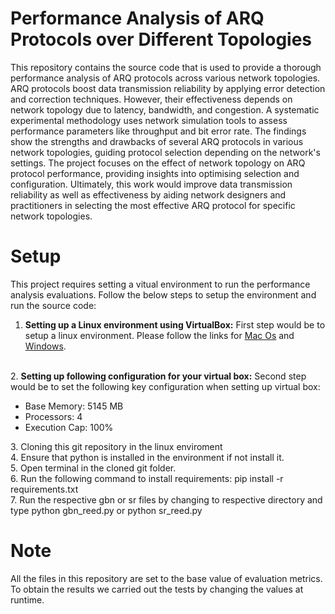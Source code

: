 # Performance Analysis of ARQ Protocols over Different Topologies
This repository contains the source code that is used to provide a thorough performance analysis of ARQ protocols across various network topologies. ARQ protocols boost data transmission reliability by applying error detection and correction techniques. However, their effectiveness depends on network topology due to latency, bandwidth, and congestion. A systematic experimental methodology uses network simulation tools to assess performance parameters like throughput and bit error rate. The findings show the strengths and drawbacks of several ARQ protocols in various network topologies, guiding protocol selection depending on the network's settings. The project focuses on the effect of network topology on ARQ protocol performance, providing insights into optimising selection and configuration. Ultimately, this work would improve data transmission reliability as well as effectiveness by aiding network designers and practitioners in selecting the most effective ARQ protocol for specific network topologies.

# Setup
This project requires setting a vitual environment to run the performance analysis evaluations. Follow the below steps to setup the environment and run the source code:
1. <b> Setting up a Linux environment using VirtualBox:</b> First step would be to setup a linux environment. Please follow the links for <a href=https://www.imore.com/how-use-linux-your-mac-using-virtual-machine>Mac Os</a> and <a href=https://www.c-sharpcorner.com/article/how-to-install-ubuntu-on-windows-10-using-virtualbox/>Windows</a>.
<br>
2. <b> Setting up following configuration for your virtual box:</b> Second step would be to set the following key configuration when setting up virtual box:
<ul>
    <li>Base Memory: 5145 MB
    <li>Processors: 4
    <li>Execution Cap: 100%
</ul>
3. Cloning this git repository in the linux enviroment
<br>
4. Ensure that python is installed in the environment if not install it.
<br>
5. Open terminal in the cloned git folder.
<br>
6. Run the following command to install requirements: pip install -r requirements.txt
<br>
7. Run the respective gbn or sr files by changing to respective directory and type python gbn_reed.py or python sr_reed.py

# Note
All the files in this repository are set to the base value of evaluation metrics. To obtain the results we carried out the tests by changing the values at runtime.


